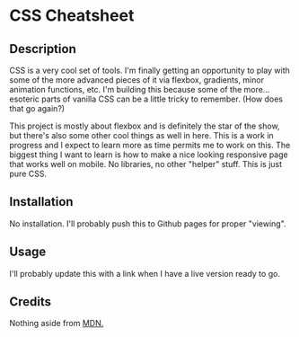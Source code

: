 # CSS Cheatsheet

## Description

CSS is a very cool set of tools. I'm finally getting an opportunity to play with some of the more advanced pieces of it via flexbox, gradients, minor animation functions, etc. I'm building this because some of the more... esoteric parts of vanilla CSS can be a little tricky to remember. (How does that go again?) 

This project is mostly about flexbox and is definitely the star of the show, but there's also some other cool things as well in here. This is a work in progress and I expect to learn more as time permits me to work on this. The biggest thing I want to learn is how to make a nice looking responsive page that works well on mobile. No libraries, no other "helper" stuff. This is just pure CSS.

## Installation

No installation. I'll probably push this to Github pages for proper "viewing". 

## Usage

I'll probably update this with a link when I have a live version ready to go.

## Credits

Nothing aside from [MDN.](https://developer.mozilla.org/en-US/)

